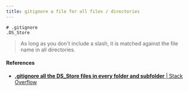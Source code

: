 ```yaml
---
title: gitignore a file for all files / directories
---
```


```
# .gitignore
.DS_Store
```

> As long as you don't include a slash, it is matched against the file name in all directories.

#### References
- [**.gitignore all the DS_Store files in every folder and subfolder** | Stack Overflow](http://stackoverflow.com/questions/18393498/gitignore-all-the-ds-store-files-in-every-folder-and-subfolder)
